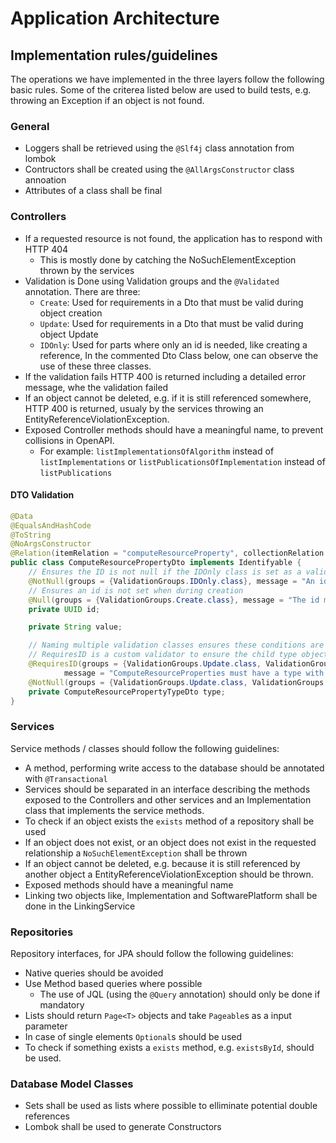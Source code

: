# Application Architecture

## Implementation rules/guidelines

The operations we have implemented in the three layers follow the following basic rules.
Some of the criterea listed below are used to build tests, e.g. throwing an Exception if an object is not found.

### General

- Loggers shall be retrieved using the `@Slf4j` class annotation from lombok
- Contructors shall be created using the `@AllArgsConstructor` class annoation
- Attributes of a class shall be final


### Controllers

- If a requested resource is not found, the application has to respond with HTTP 404
    - This is mostly done by catching the NoSuchElementException thrown by the services
- Validation is Done using Validation groups and the `@Validated` annotation. There are three:
    - `Create`: Used for requirements in a Dto that must be valid during object creation
    - `Update`: Used for requirements in a Dto that must be valid during object Update
    - `IDOnly`: Used for parts where only an id is needed, like creating a reference, In the commented Dto Class below, one can observe the use of these three classes.
- If the validation fails HTTP 400 is returned including a detailed error message, whe the validation failed
- If an object cannot be deleted, e.g. if it is still referenced somewhere, HTTP 400 is returned, usualy by the services throwing an EntityReferenceViolationException.
- Exposed Controller methods should have a meaningful name, to prevent collisions in OpenAPI.
    - For example: `listImplementationsOfAlgorithm` instead of `listImplementations` or `listPublicationsOfImplementation` instead of `listPublications`


#### DTO Validation

```java
@Data
@EqualsAndHashCode
@ToString
@NoArgsConstructor
@Relation(itemRelation = "computeResourceProperty", collectionRelation = "computeResourceProperties")
public class ComputeResourcePropertyDto implements Identifyable {
    // Ensures the ID is not null if the IDOnly class is set as a validation class
    @NotNull(groups = {ValidationGroups.IDOnly.class}, message = "An id is required to perform an update")
    // Ensures an id is not set when during creation
    @Null(groups = {ValidationGroups.Create.class}, message = "The id must be null for creating a compute resource property")
    private UUID id;

    private String value;

    // Naming multiple validation classes ensures these conditions are applied to all applications
    // RequiresID is a custom validator to ensure the child type object contains an ID that is not null
    @RequiresID(groups = {ValidationGroups.Update.class, ValidationGroups.Create.class},
            message = "ComputeResourceProperties must have a type with an ID!")
    @NotNull(groups = {ValidationGroups.Update.class, ValidationGroups.Create.class})
    private ComputeResourcePropertyTypeDto type;
}
```

### Services

Service methods / classes should follow the following guidelines:

- A method, performing write access to the database should be annotated with `@Transactional`
- Services should be separated in an interface describing the methods exposed to the Controllers and other services and an Implementation class that implements the service methods.
- To check if an object exists the `exists` method of a repository shall be used
- If an object does not exist, or an object does not exist in the requested relationship a `NoSuchElementException` shall be thrown
- If an object cannot be deleted, e.g. because it is still referenced by another object a EntityReferenceViolationException should be thrown.
- Exposed methods should have a meaningful name
- Linking two objects like, Implementation and SoftwarePlatform shall be done in the LinkingService


### Repositories

Repository interfaces, for JPA should follow the following guidelines:

- Native queries should be avoided
- Use Method based queries where possible
    - The use of JQL (using the `@Query` annotation) should only be done if mandatory
- Lists should return `Page<T>` objects and take `Pageable`s as a input parameter
- In case of single elements `Optional`s should be used
- To check if something exists a `exists` method, e.g. `existsById`, should be used.

### Database Model Classes

- Sets shall be used as lists where possible to elliminate potential double references
- Lombok shall be used to generate Constructors 
